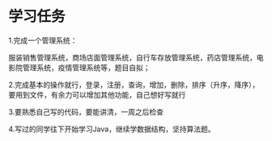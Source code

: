 # 学习任务

1.完成一个管理系统：

​	服装销售管理系统，商场店面管理系统，自行车存放管理系统，药店管理系统，电影院管理系统，疫情管理系统等，题目自拟；

2.完成基本的操作就行，登录，注册，查询，增加，删除，排序（升序，降序），要用到文件，有余力可以增加其他功能，自己想好写就行

3.要熟悉自己写的代码，要能讲清，一周之后检查

4.写过的同学往下开始学习Java，继续学数据结构，坚持算法题。



